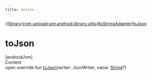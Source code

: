 ```yaml
---
title: toJson -
---
```

//[library](../../index.md)/[com.uploadcare.android.library.utils](../index.md)/[AsStringAdapter](index.md)/[toJson](to-json.md)



# toJson  
[androidJvm]  
Content  
open override fun [toJson](to-json.md)(writer: JsonWriter, value: [String](https://kotlinlang.org/api/latest/jvm/stdlib/kotlin/-string/index.html)?)  



